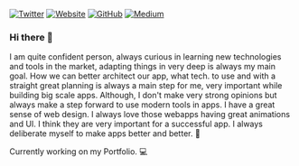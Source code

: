 [![Twitter](https://img.shields.io/twitter/follow/denosaurabh?style=flat-square&logo=twitter)](https://twitter.com/denosaurabh)
[![Website](https://img.shields.io/badge/denosaurabh-grey?style=flat-square)](https://denosaurabh.me)
[![GitHub](https://img.shields.io/badge/GitHub-Saurabh-lightgrey?style=flat-square&logo=github)](https://github.com/denosaurabh)
[![Medium](https://img.shields.io/badge/Medium-Saurabh-green?style=flat-square&logo=medium)](https://medium.com/@denosaurabh)

### Hi there 👋

I am quite confident person, always curious in learning new technologies and tools in the market, adapting things in very deep is always my main goal. How we can better architect our app, what tech. to use and with a straight great planning is always a main step for me, very important while building big scale apps. Although, I don't make very strong opinions but always make a step forward to use modern tools in apps. I have a great sense of web design. I always love those webapps having great animations and UI. I think they are very important for a successful app. I always deliberate myself to make apps better and better. 🙂

Currently working on my Portfolio. 💻
